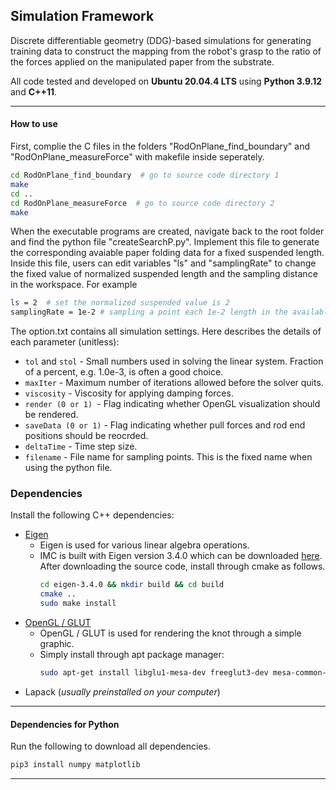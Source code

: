 ## Simulation Framework
Discrete differentiable geometry (DDG)-based simulations for generating training data to construct the mapping from the robot's grasp to the ratio of the forces applied on the manipulated paper from the substrate.

All code tested and developed on **Ubuntu 20.04.4 LTS** using **Python 3.9.12** and **C++11**.
***
#### How to use
First, complie the C files in the folders "RodOnPlane_find_boundary" and "RodOnPlane_measureForce" with makefile inside seperately. 
```bash
cd RodOnPlane_find_boundary  # go to source code directory 1
make
cd ..
cd RodOnPlane_measureForce  # go to source code directory 2
make
```
When the executable programs are created, navigate back to the root folder and find the python file "createSearchP.py". Implement this file to generate the corresponding avaiable paper folding data for a fixed suspended length. Inside this file, users can edit variables "ls" and "samplingRate" to change the fixed value of normalized suspended length and the sampling distance in the workspace. For example
```bash
ls = 2  # set the normalized suspended value is 2
samplingRate = 1e-2 # sampling a point each 1e-2 length in the available region with ls = 2
```
The option.txt contains all simulation settings. Here describes the details of each parameter (unitless):
- ```tol``` and ```stol``` - Small numbers used in solving the linear system. Fraction of a percent, e.g. 1.0e-3, is often a good choice.
- ```maxIter``` - Maximum number of iterations allowed before the solver quits. 
- ```viscosity``` - Viscosity for applying damping forces.
- ```render (0 or 1) ```- Flag indicating whether OpenGL visualization should be rendered.
- ```saveData (0 or 1)``` - Flag indicating whether pull forces and rod end positions should be reocrded.
- ```deltaTime``` - Time step size.
- ```filename``` - File name for sampling points. This is the fixed name when using the python file.


### Dependencies
Install the following C++ dependencies:
- [Eigen](http://eigen.tuxfamily.org/index.php?title=Main_Page)
  - Eigen is used for various linear algebra operations.
  - IMC is built with Eigen version 3.4.0 which can be downloaded [here](https://gitlab.com/libeigen/eigen/-/releases/3.4.0). After downloading the source code, install through cmake as follows.
    ```bash
    cd eigen-3.4.0 && mkdir build && cd build
    cmake ..
    sudo make install
    ```
- [OpenGL / GLUT](https://www.opengl.org/)
  - OpenGL / GLUT is used for rendering the knot through a simple graphic.
  - Simply install through apt package manager:
      ```bash
    sudo apt-get install libglu1-mesa-dev freeglut3-dev mesa-common-dev
    ```
- Lapack (*usually preinstalled on your computer*)

***
#### Dependencies for Python
Run the following to download all dependencies.
```bash
pip3 install numpy matplotlib
```
***
